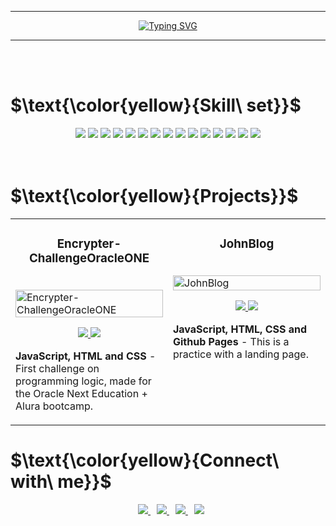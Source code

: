 <hr>
<p align="center">
  <a href="https://git.io/typing-svg"><img src="https://readme-typing-svg.demolab.com?font=Libre+Barcode+128+Text&size=80&pause=1000&color=F3E600&center=true&vCenter=true&width=950&height=150&lines=Hello+World;I+am+Jose+Alberto+Picasso+Martinez;Java+Developer" alt="Typing SVG" /></a>
</p>
<hr>
<br><br>

# $\text{\color{yellow}{Skill\ set}}$
<div align="center">
  <img src="https://img.shields.io/badge/Java-ED8B00?style=for-the-badge&logo=openjdk&logoColor=white"/>
  <img src="https://img.shields.io/badge/Spring-6DB33F?style=for-the-badge&logo=spring&logoColor=white"/>
  <img src="https://img.shields.io/badge/Spring_Boot-F2F4F9?style=for-the-badge&logo=spring-boot"/>
  <img src="https://img.shields.io/badge/JavaScript-F7DF1E.svg?style=for-the-badge&logo=JavaScript&logoColor=black"/>  
  <img src="https://img.shields.io/badge/HTML5-E34F26.svg?style=for-the-badge&logo=HTML5&logoColor=white"/>  
  <img src="https://img.shields.io/badge/CSS3-1572B6.svg?style=for-the-badge&logo=CSS3&logoColor=white"/>  
  <img src="https://img.shields.io/badge/MySQL-005C84?style=for-the-badge&logo=mysql&logoColor=white"/>  
  <img src="https://img.shields.io/badge/GIT-E44C30?style=for-the-badge&logo=git&logoColor=white"/>  
  <img src="https://img.shields.io/badge/GNU%20Bash-4EAA25?style=for-the-badge&logo=GNU%20Bash&logoColor=white"/> 
  <img src="https://img.shields.io/badge/Google%20Cloud-4285F4.svg?style=for-the-badge&logo=Google-Cloud&logoColor=white"/>  
  <img src="https://img.shields.io/badge/Linux-FCC624.svg?style=for-the-badge&logo=Linux&logoColor=black"/>  
  <img src="https://img.shields.io/badge/Windows-0078D6.svg?style=for-the-badge&logo=Windows&logoColor=white"/>
  <img src="https://img.shields.io/badge/IntelliJ%20IDEA-000000.svg?style=for-the-badge&logo=IntelliJ-IDEA&logoColor=white"/>  
  <img src="https://img.shields.io/badge/Eclipse%20IDE-2C2255.svg?style=for-the-badge&logo=Eclipse-IDE&logoColor=white"/>  
  <img src="https://img.shields.io/badge/Visual%20Studio%20Code-007ACC.svg?style=for-the-badge&logo=Visual-Studio-Code&logoColor=white"/>
</div>
<br><br>

# $\text{\color{yellow}{Projects}}$
<table>
  <tr>
    <td width="50%" valign="top">
      <h3 align="center">Encrypter-ChallengeOracleONE</h3>
      <br />
      <a target="_blank" href="https://a-picasso.github.io/Encrypter-ChallengeOracleONE/">
        <img
          src="https://user-images.githubusercontent.com/95196431/212027763-9aa27b42-d72f-41e3-a9c8-914df4e2e671.png"
          width="100%"
          alt="Encrypter-ChallengeOracleONE"
        />
      </a>
      <br />
      <p align="center">
        <a
          href="https://github.com/A-Picasso/Encrypter-ChallengeOracleONE"
          target="_blank"
        >
          <img
            src="https://img.shields.io/static/v1?label=&message=REPO&color=5F00BA&style=plastic&logo=github&logo-color=white"
          />
        </a>
        <a href="https://a-picasso.github.io/Encrypter-ChallengeOracleONE/" target="_blank">
          <img
            src="https://img.shields.io/static/v1?label=&message=WEBSITE&color=5F00BA&style=plastic&logo=wordpress&logo-color=white"
          />
        </a>
      </p>
      <p>
        <strong>JavaScript, HTML and CSS</strong> - First challenge on programming logic, made for the Oracle Next Education + Alura bootcamp.
      </p>
    </td>
    <td width="50%" valign="top">
      <h3 align="center">JohnBlog</h3>
      <br />
      <a target="_blank" href="https://a-picasso.github.io/JohnBlog/">
        <img
          src="https://user-images.githubusercontent.com/95196431/212010427-37892251-12af-405d-a653-942d4b39323b.png"
          width="100%"
          alt="JohnBlog"
        />
      </a>
      <br />
      <p align="center">
        <a
          href="https://github.com/A-Picasso/JohnBlog"
          target="_blank"
        >
          <img
            src="https://img.shields.io/static/v1?label=&message=REPO&color=5F00BA&style=plastic&logo=github&logo-color=white"
          />
        </a>
        <a
          href="https://a-picasso.github.io/JohnBlog/"
          target="_blank"
        >
          <img
            src="https://img.shields.io/static/v1?label=&message=WEBSITE&color=5F00BA&style=plastic&logo=wordpress&logo-color=white"
          />
        </a>
      </p>
      <p>
        <strong>JavaScript, HTML, CSS and Github Pages</strong> - This is a practice with a landing page.
      </p>
    </td>
  </tr>
</table>


# $\text{\color{yellow}{Connect\ with\ me}}$
<div align="center">
  <a style="margin-left: 10px;" target="_blank" href="https://www.linkedin.com/in/jose-alberto-picasso-mtz/">
    <img src="https://img.shields.io/badge/LinkedIn-0077B5?style=for-the-badge&logo=linkedin&logoColor=white"/>
  </a>
  <a style="margin-left: 10px;" target="_blank" href="mailto:japm996@gmail.com">
    <img src="https://img.shields.io/badge/Gmail-D14836?style=for-the-badge&logo=gmail&logoColor=white"/>
  </a>
  <a style="margin-left: 10px;" target="_blank" href="https://www.instagram.com/japm_5/">
    <img src="https://img.shields.io/badge/Instagram-E4405F?style=for-the-badge&logo=instagram&logoColor=white"/>
  </a>
  <a style="margin-left: 10px;" target="_blank" href="https://twitter.com/Dark_Spectre17">
    <img src="https://img.shields.io/badge/Twitter-1DA1F2?style=for-the-badge&logo=twitter&logoColor=white"/>
  </a>
</div>
